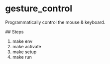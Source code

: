 # gesture_control
Programmatically control the mouse &amp; keyboard.

## Steps
1. make env
2. make activate
3. make setup
4. make run